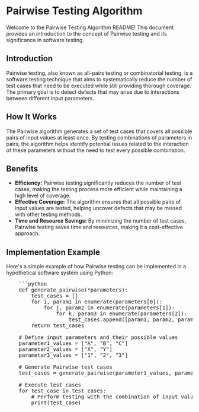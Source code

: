 <!DOCTYPE html>
<html lang="en">
<head>
  <meta charset="UTF-8">
  <meta name="viewport" content="width=device-width, initial-scale=1.0">
</head>
<body>

  <h1>Pairwise Testing Algorithm</h1>

  <p>Welcome to the Pairwise Testing Algorithm README! This document provides an introduction to the concept of Pairwise testing and its significance in software testing.</p>

  <h2>Introduction</h2>

  <p>Pairwise testing, also known as all-pairs testing or combinatorial testing, is a software testing technique that aims to systematically reduce the number of test cases that need to be executed while still providing thorough coverage. The primary goal is to detect defects that may arise due to interactions between different input parameters.</p>

  <h2>How It Works</h2>

  <p>The Pairwise algorithm generates a set of test cases that covers all possible pairs of input values at least once. By testing combinations of parameters in pairs, the algorithm helps identify potential issues related to the interaction of these parameters without the need to test every possible combination.</p>

  <h2>Benefits</h2>

  <ul>
    <li><strong>Efficiency:</strong> Pairwise testing significantly reduces the number of test cases, making the testing process more efficient while maintaining a high level of coverage.</li>
    <li><strong>Effective Coverage:</strong> The algorithm ensures that all possible pairs of input values are tested, helping uncover defects that may be missed with other testing methods.</li>
    <li><strong>Time and Resource Savings:</strong> By minimizing the number of test cases, Pairwise testing saves time and resources, making it a cost-effective approach.</li>
  </ul>

  <h2>Implementation Example</h2>

  <p>Here's a simple example of how Pairwise testing can be implemented in a hypothetical software system using Python:</p>

  <pre>
    ```python
    def generate_pairwise(*parameters):
        test_cases = []
        for i, param1 in enumerate(parameters[0]):
            for j, param2 in enumerate(parameters[1]):
                for k, param3 in enumerate(parameters[2]):
                    test_cases.append([param1, param2, param3])
        return test_cases
  
    # Define input parameters and their possible values
    parameter1_values = ["A", "B", "C"]
    parameter2_values = ["X", "Y"]
    parameter3_values = ["1", "2", "3"]
  
    # Generate Pairwise test cases
    test_cases = generate_pairwise(parameter1_values, parameter2_values, parameter3_values)
  
    # Execute test cases
    for test_case in test_cases:
        # Perform testing with the combination of input values
        print(test_case)
  </pre>
